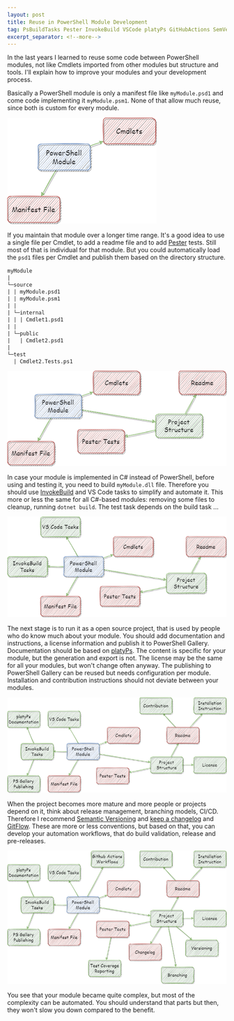 ```yaml
---
layout: post
title: Reuse in PowerShell Module Development
tag: PsBuildTasks Pester InvokeBuild VSCode platyPs GitHubActions SemVer KeepAChangeLog GitFlow
excerpt_separator: <!--more-->
---
```


In the last years I learned to reuse some code between PowerShell modules, not like Cmdlets imported from other modules but structure and tools.
I'll explain how to improve your modules and your development process.

<!--more-->

Basically a PowerShell module is only a manifest file like `myModule.psd1` and come code implementing it `myModule.psm1`. None of that allow much reuse, since both is custom for every module.

![PsBuildTasks Overview - Stage 1](/assets/psbuildtasks-1.drawio.png)

If you maintain that module over a longer time range. It's a good idea to use a single file per Cmdlet, to add a readme file and to add [Pester](https://github.com/pester/pester) tests. Still most of that is individual for that module. But you could automatically load the `psd1` files per Cmdlet and publish them based on the directory structure.

```
myModule
|
└─source
| | myModule.psd1
| | myModule.psm1
| |
| └─internal
| | | Cmdlet1.psd1
| |
| └─public
|   | Cmdlet2.psd1
|
└─test
  | Cmdlet2.Tests.ps1
```

![PsBuildTasks Overview - Stage 2](/assets/psbuildtasks-2.drawio.png)

In case your module is implemented in C# instead of PowerShell, before using and testing it, you need to build `myModule.dll` file.
Therefore you should use [InvokeBuild](https://github.com/nightroman/Invoke-Build) and VS Code tasks to simplify and automate it.
This more or less the same for all C#-based modules: removing some files to cleanup, running `dotnet build`. The test task depends on the build task ...

![PsBuildTasks Overview - Stage 3](/assets/psbuildtasks-3.drawio.png)

The next stage is to run it as a open source project, that is used by people who do know much about your module.
You should add documentation and instructions, a license information and publish it to PowerShell Gallery.
Documentation should be based on [platyPs](https://github.com/PowerShell/platyPS). The content is specific for your module, but the generation and export is not.
The license may be the same for all your modules, but won't change often anyway.
The publishing to PowerShell Gallery can be reused but needs configuration per module.
Installation and contribution instructions should not deviate between your modules.

![PsBuildTasks Overview - Stage 4](/assets/psbuildtasks-4.drawio.png)

When the project becomes more mature and more people or projects depend on it, think about release management, branching models, CI/CD.
Therefore I recommend [Semantic Versioning](https://semver.org) and [keep a changelog](https://keepachangelog.com) and [GitFlow](https://nvie.com/posts/a-successful-git-branching-model/). These are more or less conventions, but based on that, you can develop your automation workflows, that do build validation, release and pre-releases.

![PsBuildTasks Overview - Final Stage](/assets/psbuildtasks.drawio.png)

You see that your module became quite complex, but most of the complexity can be automated. You should understand that parts but then, they won't slow you down compared to the benefit.
